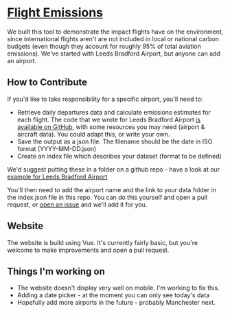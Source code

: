 # [Flight Emissions](https://patricklake2.github.io/flight-emissions-viewer)
We built this tool to demonstrate the impact flights have on the environment, since international flights aren't are not included in local or national carbon budgets (even though they account for roughly 95% of total aviation emissions). We've started with Leeds Bradford Airport, but anyone can add an airport.

## How to Contribute
If you'd like to take responsibility for a specific airport, you'll need to:
* Retrieve daily departures data and calculate emissions estimates for each flight. The code that we wrote for Leeds Bradford Airport [is available on GitHub](https://github.com/patricklake2/leeds-flights-data/tree/master/processing), with some resources you may need (airport & aircraft data). You could adapt this, or write your own.
* Save the output as a json file. The filename should be the date in ISO format (YYYY-MM-DD.json)
* Create an index file which describes your dataset (format to be defined)

We'd suggest putting these in a folder on a github repo - have a look at our [example for Leeds Bradford Airport](https://github.com/patricklake2/leeds-flights-data/tree/master/data)

You'll then need to add the airport name and the link to your data folder in the index.json file in this repo. You can do this yourself and open a pull request, or [open an issue](https://github.com/patricklake2/flight-emissions-viewer/issues/new) and we'll add it for you.

## Website
The website is build using Vue. It's currently fairly basic, but you're welcome to make improvements and open a pull request.

## Things I'm working on
* The website doesn't display very well on mobile. I'm working to fix this.
* Adding a date picker - at the moment you can only see today's data
* Hopefully add more airports in the future - probably Manchester next.
